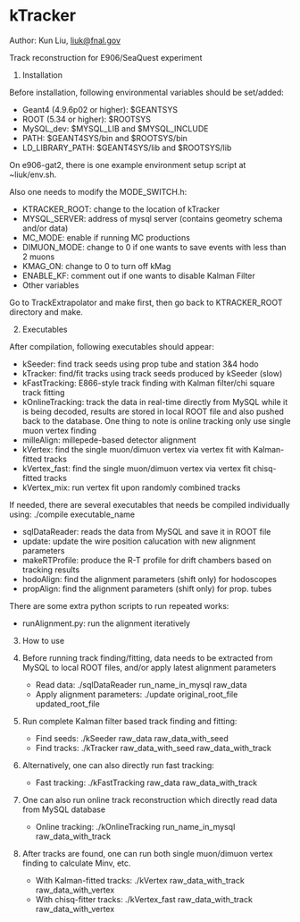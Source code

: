 kTracker
========

Author: Kun Liu, liuk@fnal.gov

Track reconstruction for E906/SeaQuest experiment

1. Installation

  Before installation, following environmental variables should be set/added:
  * Geant4 (4.9.6p02 or higher): $GEANTSYS
  * ROOT (5.34 or higher): $ROOTSYS
  * MySQL_dev: $MYSQL_LIB and $MYSQL_INCLUDE
  * PATH: $GEANT4SYS/bin and $ROOTSYS/bin
  * LD_LIBRARY_PATH: $GEANT4SYS/lib and $ROOTSYS/lib
  
  On e906-gat2, there is one example environment setup script at ~liuk/env.sh.
  
  Also one needs to modify the MODE_SWITCH.h:
  * KTRACKER_ROOT: change to the location of kTracker
  * MYSQL_SERVER: address of mysql server (contains geometry schema and/or data)
  * MC_MODE: enable if running MC productions
  * DIMUON_MODE: change to 0 if one wants to save events with less than 2 muons
  * KMAG_ON: change to 0 to turn off kMag
  * ENABLE_KF: comment out if one wants to disable Kalman Filter
  * Other variables
  
  Go to TrackExtrapolator and make first, then go back to KTRACKER_ROOT directory and make.
  
2. Executables

  After compilation, following executables should appear:
  * kSeeder: find track seeds using prop tube and station 3&4 hodo
  * kTracker: find/fit tracks using track seeds produced by kSeeder (slow)
  * kFastTracking: E866-style track finding with Kalman filter/chi square track fitting
  * kOnlineTracking: track the data in real-time directly from MySQL while it is being decoded, 
                     results are stored in local ROOT file and also pushed back to the database. 
                     One thing to note is online tracking only use single muon vertex finding
  * milleAlign: millepede-based detector alignment
  * kVertex: find the single muon/dimuon vertex via vertex fit with Kalman-fitted tracks
  * kVertex_fast: find the single muon/dimuon vertex via vertex fit chisq-fitted tracks
  * kVertex_mix: run vertex fit upon randomly combined tracks
  
  If needed, there are several executables that needs be compiled individually using: ./compile executable_name
  * sqlDataReader: reads the data from MySQL and save it in ROOT file
  * update: update the wire position calucation with new alignment parameters
  * makeRTProfile: produce the R-T profile for drift chambers based on tracking results
  * hodoAlign: find the alignment parameters (shift only) for hodoscopes
  * propAlign: find the alignment parameters (shift only) for prop. tubes

  There are some extra python scripts to run repeated works:
  * runAlignment.py: run the alignment iteratively

3. How to use
  
  1. Before running track finding/fitting, data needs to be extracted from MySQL to local ROOT files, 
     and/or apply latest alignment parameters
     * Read data: ./sqlDataReader run_name_in_mysql raw_data
     * Apply alignment parameters: ./update original_root_file updated_root_file
     
  2. Run complete Kalman filter based track finding and fitting:
     * Find seeds: ./kSeeder raw_data raw_data_with_seed
     * Find tracks: ./kTracker raw_data_with_seed raw_data_with_track
     
  3. Alternatively, one can also directly run fast tracking:
     * Fast tracking: ./kFastTracking raw_data raw_data_with_track
  
  4. One can also run online track reconstruction which directly read data from MySQL database
     * Online tracking: ./kOnlineTracking run_name_in_mysql raw_data_with_track
  
  5. After tracks are found, one can run both single muon/dimuon vertex finding to calculate Minv, etc.
     * With Kalman-fitted tracks: ./kVertex raw_data_with_track raw_data_with_vertex
     * With chisq-fitter tracks: ./kVertex_fast raw_data_with_track raw_data_with_vertex
     
     
